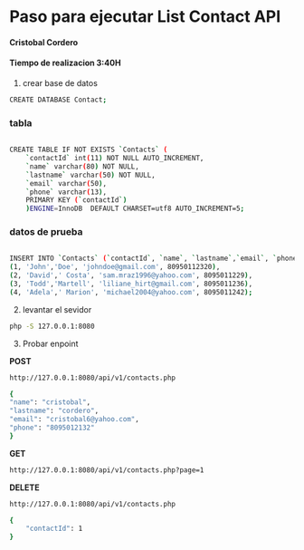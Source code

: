 # Paso para ejecutar List Contact API
#### Cristobal Cordero 
#### Tiempo de realizacion 3:40H


1. crear base de datos

```sh
CREATE DATABASE Contact; 
```

### tabla

```sh

CREATE TABLE IF NOT EXISTS `Contacts` (
    `contactId` int(11) NOT NULL AUTO_INCREMENT,
    `name` varchar(80) NOT NULL,
    `lastname` varchar(50) NOT NULL,
    `email` varchar(50),
    `phone` varchar(13),
    PRIMARY KEY (`contactId`)
    )ENGINE=InnoDB  DEFAULT CHARSET=utf8 AUTO_INCREMENT=5;

```

### datos de prueba

```sh

INSERT INTO `Contacts` (`contactId`, `name`, `lastname`,`email`, `phone`) VALUES
(1, 'John','Doe', 'johndoe@gmail.com', 80950112320),
(2, 'David',' Costa', 'sam.mraz1996@yahoo.com', 8095011229),
(3, 'Todd','Martell', 'liliane_hirt@gmail.com', 8095011236),
(4, 'Adela',' Marion', 'michael2004@yahoo.com', 8095011242);

```

2. levantar el sevidor

```sh
php -S 127.0.0.1:8080
```

3. Probar enpoint

**POST**

```sh
http://127.0.0.1:8080/api/v1/contacts.php

{
"name": "cristobal",
"lastname": "cordero",
"email": "cristobal6@yahoo.com",
"phone": "8095012132"
}
```

**GET**

```sh
http://127.0.0.1:8080/api/v1/contacts.php?page=1
```

**DELETE**

```sh
http://127.0.0.1:8080/api/v1/contacts.php

{
    "contactId": 1
}
```
